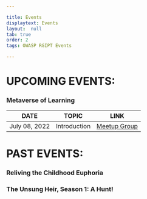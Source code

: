 ```yaml
---

title: Events
displaytext: Events
layout:  null
tab: true
order: 2
tags: OWASP RGIPT Events

---
```


# UPCOMING EVENTS:

### Metaverse of Learning
| DATE | TOPIC | LINK |
| --- | --- | --- |
| July 08, 2022 | Introduction | [Meetup Group](https://www.meetup.com/owasp-rajiv-gandhi-institute-of-petroleum-technology) |


# PAST EVENTS:

### Reliving the Childhood Euphoria

### The Unsung Heir, Season 1: A Hunt!
